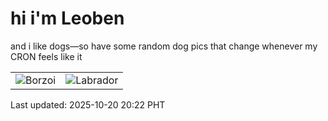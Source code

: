 # hi i'm Leoben

and i like dogs—so have some random dog pics that change whenever my CRON feels like it

|  |  |
|--------|----------|
| ![Borzoi](https://random-dog-vercel.vercel.app/api/random-borzoi?v=1760962948) | ![Labrador](https://random-dog-vercel.vercel.app/api/random-labrador?v=1760962948) |

Last updated: 2025-10-20 20:22 PHT
